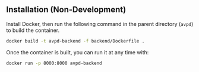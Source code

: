 ## Installation (Non-Development)

Install Docker, then run the following command in the parent directory (`avpd`) to build the container.

```bash
docker build -t avpd-backend -f backend/Dockerfile .
```

Once the container is built, you can run it at any time with:

```bash
docker run -p 8000:8000 avpd-backend
```
